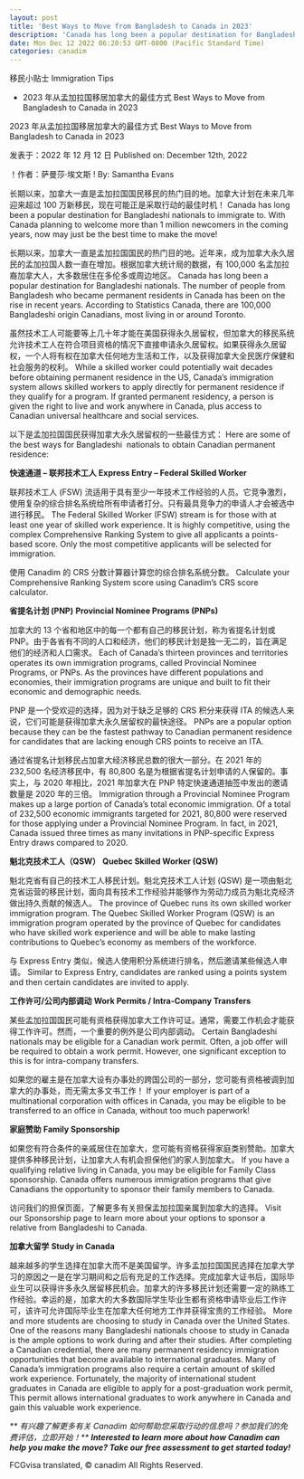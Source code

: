```yaml
---
layout: post
title: 'Best Ways to Move from Bangladesh to Canada in 2023'
description: 'Canada has long been a popular destination for Bangladeshi nationals to immigrate to. With Canada planning to welcome more than 1 million newcomers in the […]'
date: Mon Dec 12 2022 06:20:53 GMT-0800 (Pacific Standard Time)
categories: canadim
---
```


移民小贴士	Immigration Tips
	
* 2023 年从孟加拉国移居加拿大的最佳方式	  Best Ways to Move from Bangladesh to Canada in 2023
	
2023 年从孟加拉国移居加拿大的最佳方式	Best Ways to Move from Bangladesh to Canada in 2023
	
发表于：2022 年 12 月 12 日	Published on: December 12th, 2022
	
！作者：萨曼莎·埃文斯	! By: Samantha Evans   
	
长期以来，加拿大一直是孟加拉国国民移民的热门目的地。加拿大计划在未来几年迎来超过 100 万新移民，现在可能正是采取行动的最佳时机！	Canada has long been a popular destination for Bangladeshi nationals to immigrate to. With Canada planning to welcome more than 1 million newcomers in the coming years, now may just be the best time to make the move! 
	
长期以来，加拿大一直是孟加拉国国民的热门目的地。近年来，成为加拿大永久居民的孟加拉国人数一直在增加。根据加拿大统计局的数据，有 100,000 名孟加拉裔加拿大人，大多数居住在多伦多或周边地区。	Canada has long been a popular destination for Bangladeshi nationals. The number of people from Bangladesh who became permanent residents in Canada has been on the rise in recent years. According to Statistics Canada, there are 100,000 Bangladeshi origin Canadians, most living in or around Toronto. 
	
虽然技术工人可能要等上几十年才能在美国获得永久居留权，但加拿大的移民系统允许技术工人在符合项目资格的情况下直接申请永久居留权。如果获得永久居留权，一个人将有权在加拿大任何地方生活和工作，以及获得加拿大全民医疗保健和社会服务的权利。	While a skilled worker could potentially wait decades before obtaining permanent residence in the US, Canada’s immigration system allows skilled workers to apply directly for permanent residence if they qualify for a program. If granted permanent residency, a person is given the right to live and work anywhere in Canada, plus access to Canadian universal healthcare and social services.
	
以下是孟加拉国国民获得加拿大永久居留权的一些最佳方式：	Here are some of the best ways for Bangladeshi  nationals to obtain Canadian permanent residence:
	
**快速通道 – 联邦技术工人**	**Express Entry – Federal Skilled Worker**
	
联邦技术工人 (FSW) 流适用于具有至少一年技术工作经验的人员。它竞争激烈，使用复杂的综合排名系统给所有申请者打分。只有最具竞争力的申请人才会被选中进行移民。	The Federal Skilled Worker (FSW) stream is for those with at least one year of skilled work experience. It is highly competitive, using the complex Comprehensive Ranking System to give all applicants a points-based score. Only the most competitive applicants will be selected for immigration.
	
使用 Canadim 的 CRS 分数计算器计算您的综合排名系统分数。	Calculate your Comprehensive Ranking System score using Canadim’s CRS score calculator.
	
**省提名计划 (PNP)**	**Provincial Nominee Programs (PNPs)**
	
加拿大的 13 个省和地区中的每一个都有自己的移民计划，称为省提名计划或 PNP。由于各省有不同的人口和经济，他们的移民计划是独一无二的，旨在满足他们的经济和人口需求。	Each of Canada’s thirteen provinces and territories operates its own immigration programs, called Provincial Nominee Programs, or PNPs. As the provinces have different populations and economies, their immigration programs are unique and built to fit their economic and demographic needs.
	
PNP 是一个受欢迎的选择，因为对于缺乏足够的 CRS 积分来获得 ITA 的候选人来说，它们可能是获得加拿大永久居留权的最快途径。	PNPs are a popular option because they can be the fastest pathway to Canadian permanent residence for candidates that are lacking enough CRS points to receive an ITA.
	
通过省提名计划移民占加拿大经济移民总数的很大一部分。在 2021 年的 232,500 名经济移民中，有 80,800 名是为根据省提名计划申请的人保留的。事实上，与 2020 年相比，2021 年加拿大在 PNP 特定快速通道抽签中发出的邀请数量是 2020 年的三倍。	Immigration through a Provincial Nominee Program makes up a large portion of Canada’s total economic immigration. Of a total of 232,500 economic immigrants targeted for 2021, 80,800 were reserved for those applying under a Provincial Nominee Program. In fact, in 2021, Canada issued three times as many invitations in PNP-specific Express Entry draws compared to 2020.
	
**魁北克技术工人（QSW）**	**Quebec Skilled Worker (QSW)**
	
魁北克省有自己的技术工人移民计划。魁北克技术工人计划 (QSW) 是一项由魁北克省运营的移民计划，面向具有技术工作经验并能够作为劳动力成员为魁北克经济做出持久贡献的候选人。	The province of Quebec runs its own skilled worker immigration program. The Quebec Skilled Worker Program (QSW) is an immigration program operated by the province of Quebec for candidates who have skilled work experience and will be able to make lasting contributions to Quebec’s economy as members of the workforce.
	
与 Express Entry 类似，候选人使用积分系统进行排名，然后邀请某些候选人申请。	Similar to Express Entry, candidates are ranked using a points system and then certain candidates are invited to apply.
	
**工作许可/公司内部调动**	**Work Permits / Intra-Company Transfers**
	
某些孟加拉国国民可能有资格获得加拿大工作许可证。通常，需要工作机会才能获得工作许可。然而，一个重要的例外是公司内部调动。	Certain Bangladeshi nationals may be eligible for a Canadian work permit. Often, a job offer will be required to obtain a work permit. However, one significant exception to this is for intra-company transfers. 
	
如果您的雇主是在加拿大设有办事处的跨国公司的一部分，您可能有资格被调到加拿大的办事处，而无需太多文书工作！	If your employer is part of a multinational corporation with offices in Canada, you may be eligible to be transferred to an office in Canada, without too much paperwork!
	
**家庭赞助**	**Family Sponsorship**
	
如果您有符合条件的亲戚居住在加拿大，您可能有资格获得家庭类别赞助。加拿大提供多种移民计划，让加拿大人有机会担保他们的家人到加拿大。	If you have a qualifying relative living in Canada, you may be eligible for Family Class sponsorship. Canada offers numerous immigration programs that give Canadians the opportunity to sponsor their family members to Canada.
	
访问我们的担保页面，了解更多有关担保孟加拉国亲属到加拿大的选择。	Visit our Sponsorship page to learn more about your options to sponsor a relative from Bangladeshi to Canada.
	
**加拿大留学**	**Study in Canada**
	
越来越多的学生选择在加拿大而不是美国留学。许多孟加拉国国民选择在加拿大学习的原因之一是在学习期间和之后有充足的工作选择。完成加拿大证书后，国际毕业生可以获得许多永久居留移民机会。加拿大的许多移民计划还需要一定的熟练工作经验。幸运的是，加拿大的大多数国际学生毕业生都有资格申请毕业后工作许可，该许可允许国际毕业生在加拿大任何地方工作并获得宝贵的工作经验。	More and more students are choosing to study in Canada over the United States. One of the reasons many Bangladeshi nationals choose to study in Canada is the ample options to work during and after their studies. After completing a Canadian credential, there are many permanent residency immigration opportunities that become available to international graduates. Many of Canada’s immigration programs also require a certain amount of skilled work experience. Fortunately, the majority of international student graduates in Canada are eligible to apply for a post-graduation work permit, This permit allows international graduates to work anywhere in Canada and gain this valuable work experience.
	
_** 有兴趣了解更多有关 Canadim 如何帮助您采取行动的信息吗？参加我们的免费评估，立即开始！**_	_**Interested to learn more about how Canadim can help you make the move? Take our free assessment to get started today!**_
	
FCGvisa translated, © canadim All Rights Reserved.
